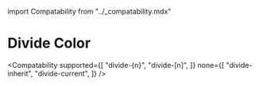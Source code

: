 import Compatability from "../\_compatability.mdx"

# Divide Color

<Compatability
supported={[
"divide-{n}",
"divide-[n]",
]}
none={[
"divide-inherit",
"divide-current",
]}
/>
